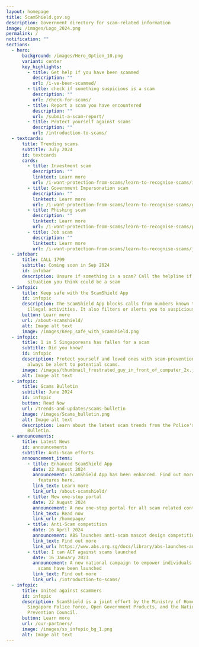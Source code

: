 ```yaml
---
layout: homepage
title: ScamShield.gov.sg
description: Government directory for scam-related information
image: /images/Logo_2024.png
permalink: /
notification: ""
sections:
  - hero:
      background: /images/Hero_Option_10.png
      variant: center
      key_highlights:
        - title: Get help if you have been scammed
          description: ""
          url: /i-ve-been-scammed/
        - title: check if something suspicious is a scam
          description: ""
          url: /check-for-scams/
        - title: Report a scam you have encountered
          description: ""
          url: /submit-a-scam-report/
        - title: Protect yourself against scams
          description: ""
          url: /introduction-to-scams/
  - textcards:
      title: Trending scams
      subtitle: July 2024
      id: textcards
      cards:
        - title: Investment scam
          description: ""
          linktext: Learn more
          url: /i-want-protection-from-scams/learn-to-recognise-scams/investment-scams/
        - title: Government Impersonation scam
          description: ""
          linktext: Learn more
          url: /i-want-protection-from-scams/learn-to-recognise-scams/government-officials-impersonation-scams/
        - title: Phishing scam
          description: ""
          linktext: Learn more
          url: /i-want-protection-from-scams/learn-to-recognise-scams/phishing-scams/
        - title: Job scam
          description: ""
          linktext: Learn more
          url: /i-want-protection-from-scams/learn-to-recognise-scams/job-scams/
  - infobar:
      title: CALL 1799
      subtitle: Coming soon in Sep 2024
      id: infobar
      description: Unsure if something is a scam? Call the helpline if you are in a
        situation you think could be a scam
  - infopic:
      title: Keep safe with the ScamShield App
      id: infopic
      description: The ScamShield App blocks calls from numbers known to be used in
        illegal activities. It also filters or alerts you to suspicious SMSes.
      button: Learn more
      url: /about-scamshield/
      alt: Image alt text
      image: /images/Keep_safe_with_ScamShield.png
  - infopic:
      title: 1 in 5 Singaporeans has fallen for a scam
      subtitle: Did you know?
      id: infopic
      description: Protect yourself and loved ones with scam-prevention tools, and
        always be alert to potential scams.
      image: /images/thumbnail_frustrated_guy_in_front_of_computer_2x.jpg
      alt: Image alt text
  - infopic:
      title: Scams Bulletin
      subtitle: June 2024
      id: infopic
      button: Read Now
      url: /trends-and-updates/scams-bulletin
      image: /images/Scams_bulletin.png
      alt: Image alt text
      description: Learn about the latest scam trends from the Police's Monthly Scams
        Bulletin.
  - announcements:
      title: Latest News
      id: announcements
      subtitle: Anti-Scam efforts
      announcement_items:
        - title: Enhanced ScamShield App
          date: 22 August 2024
          announcement: ScamShield App has been enhanced. Find out more about the new
            features here.
          link_text: Learn more
          link_url: /about-scamshield/
        - title: New one-stop portal
          date: 22 August 2024
          announcement: A new one-stop portal for all scam related content has been launched.
          link_text: Read now
          link_url: /homepage/
        - title: Anti-Scam competition
          date: 16 April 2024
          announcement: ABS launches anti-scam mascot design competition
          link_text: Find out more
          link_url: https://www.abs.org.sg/docs/library/abs-launches-anti-scam-mascot-design-competition.pdf
        - title: I can ACT against scams launched
          date: 16 January 2023
          announcement: A new national campaign to empower individuals to ACT against
            scams have been launched
          link_text: Find out more
          link_url: /introduction-to-scams/
  - infopic:
      title: United against scammers
      id: infopic
      description: ScamShield is a joint effort by the Ministry of Home Affairs, the
        Singapore Police Force, Open Government Products, and the National Crime
        Prevention Council.
      button: Learn more
      url: /our-partners/
      image: /images/ss_infopic_bg_1.png
      alt: Image alt text
---
```

